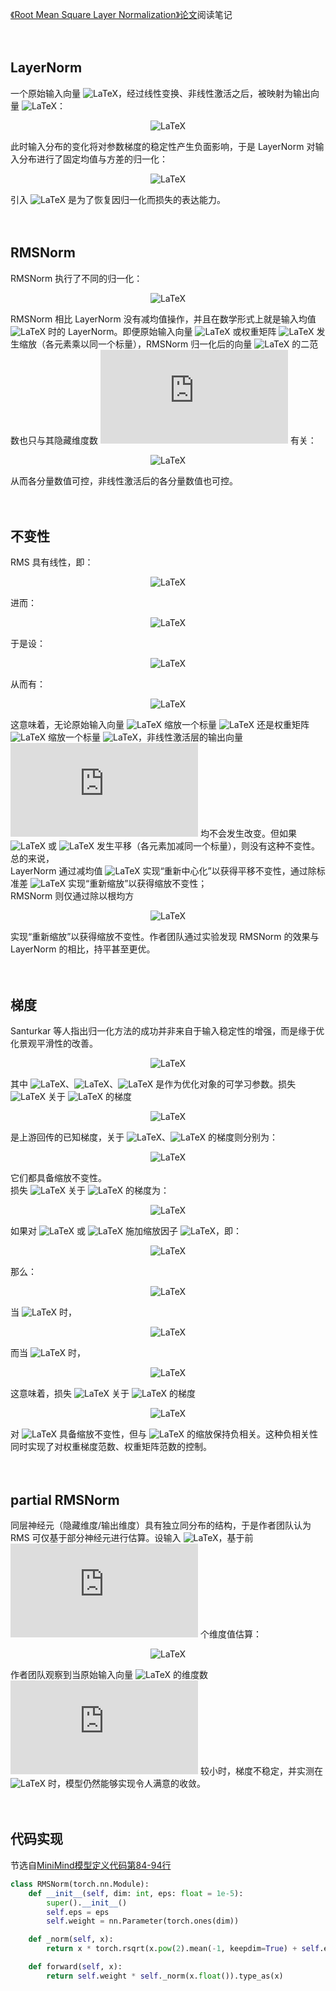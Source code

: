[《Root Mean Square Layer Normalization》论文](https://arxiv.org/pdf/1910.07467)阅读笔记
<br><br><br>

## LayerNorm

一个原始输入向量 ![LaTeX](https://latex.codecogs.com/svg.latex?\mathbf{x}\in\mathbb{R}^m)，经过线性变换、非线性激活之后，被映射为输出向量 ![LaTeX](https://latex.codecogs.com/svg.latex?\mathbf{y}\in\mathbb{R}^n)：

<p align="center">
<img src="https://latex.codecogs.com/svg.latex?a_i=\sum_{j=1}^{m}\omega_{ij}x_j,\quad{}y_i=f(a_i+b_i)," alt="LaTeX">
</p>

此时输入分布的变化将对参数梯度的稳定性产生负面影响，于是 LayerNorm 对输入分布进行了固定均值与方差的归一化：

<p align="center">
<img src="https://latex.codecogs.com/svg.latex?\overline{a}_i=\frac{a_i-\mu}{\sigma}g_i,\quad{}\mu=\frac{1}{n}\sum_{i=1}^{n}a_i,\quad{}\sigma=\sqrt{\frac{1}{n}\sum_{i=1}^{n}(a_i-\mu)^2},\quad{}y_i=f(\overline{a}_i+b_i)," alt="LaTeX">
</p>

引入 ![LaTeX](https://latex.codecogs.com/svg.latex?\mathbf{g}\in\mathbb{R}^n) 是为了恢复因归一化而损失的表达能力。
<br><br><br>

## RMSNorm

RMSNorm 执行了不同的归一化：

<p align="center">
<img src="https://latex.codecogs.com/svg.latex?\overline{a}_i=\frac{a_i}{\textbf{RMS}(\mathbf{a})}g_i,\quad{}\textbf{RMS}(\mathbf{a})=\sqrt{\frac{1}{n}\sum_{i=1}^{n}a^2_i}," alt="LaTeX">
</p>

RMSNorm 相比 LayerNorm 没有减均值操作，并且在数学形式上就是输入均值 ![LaTeX](https://latex.codecogs.com/svg.latex?\mu=0) 时的 LayerNorm。即便原始输入向量 ![LaTeX](https://latex.codecogs.com/svg.latex?\mathbf{x}) 或权重矩阵 ![LaTeX](https://latex.codecogs.com/svg.latex?\mathbf{W}\in\mathbb{R}^{n\times{}m}) 发生缩放（各元素乘以同一个标量），RMSNorm 归一化后的向量 ![LaTeX](https://latex.codecogs.com/svg.latex?\overline{\mathbf{a}}\in\mathbb{R}^n) 的二范数也只与其隐藏维度数 ![LaTeX](https://latex.codecogs.com/svg.latex?n) 有关：


<p align="center">
<img src="https://latex.codecogs.com/svg.latex?\|\overline{\mathbf{a}}\|_2=\sqrt{\sum_{i=1}^n\overline{a}_i^2}=\sqrt{\sum_{i=1}^n\left(\frac{a_i}{\textbf{RMS}(\mathbf{a})}\right)^2}=\sqrt{\frac{1}{\textbf{RMS}(\mathbf{a})^2}\sum_{i=1}^{n}a_i^2}=\sqrt{\frac{1}{\frac{1}{n}\sum_{i=1}^{n}a_i^2}\sum_{i=1}^{n}a_i^2}=\sqrt{n}," alt="LaTeX">
</p>

从而各分量数值可控，非线性激活后的各分量数值也可控。
<br><br><br>

## 不变性

RMS 具有线性，即：

<p align="center">
<img src="https://latex.codecogs.com/svg.latex?\textbf{RMS}(\alpha{}\mathbf{x})=\sqrt{\frac{1}{n}\sum_{i=1}^{n}(\alpha{}x_i)^2}=\sqrt{\frac{1}{n}\alpha^2\sum_{i=1}^{n}x_i^2}=\alpha\sqrt{\frac{1}{n}\sum_{i=1}^{n}x_i^2}=\alpha\textbf{RMS}(\mathbf{x})," alt="LaTeX">
</p>

进而：

<p align="center">
<img src="https://latex.codecogs.com/svg.latex?\frac{\alpha{}\mathbf{x}}{\textbf{RMS}(\alpha{}\mathbf{x})}=\frac{\alpha{}\mathbf{x}}{\alpha\textbf{RMS}(\mathbf{x})}=\frac{\mathbf{x}}{\textbf{RMS}(\mathbf{x})}," alt="LaTeX">
</p>

于是设：

<p align="center">
<img src="https://latex.codecogs.com/svg.latex?\mathbf{a}'=\delta\mathbf{a}=\mathbf{W}(\delta\mathbf{x})\;\;\text{or}\;\;(\delta\mathbf{W})\mathbf{x}," alt="LaTeX">
</p>

从而有：

<p align="center">
<img src="https://latex.codecogs.com/svg.latex?\mathbf{y}'=f\left(\frac{\mathbf{a}'}{\textbf{RMS}(\mathbf{a}')}\odot\mathbf{g}+\mathbf{b}\right)=f\left(\frac{\delta\mathbf{a}}{\textbf{RMS}(\delta\mathbf{a})}\odot\mathbf{g}+\mathbf{b}\right)=f\left(\frac{\mathbf{a}}{\textbf{RMS}(\mathbf{a})}\odot\mathbf{g}+\mathbf{b}\right)=\mathbf{y}," alt="LaTeX">
</p>

这意味着，无论原始输入向量 ![LaTeX](https://latex.codecogs.com/svg.latex?\mathbf{x}) 缩放一个标量 ![LaTeX](https://latex.codecogs.com/svg.latex?\delta) 还是权重矩阵 ![LaTeX](https://latex.codecogs.com/svg.latex?\mathbf{W}) 缩放一个标量 ![LaTeX](https://latex.codecogs.com/svg.latex?\delta)，非线性激活层的输出向量 ![LaTeX](https://latex.codecogs.com/svg.latex?y) 均不会发生改变。但如果 ![LaTeX](https://latex.codecogs.com/svg.latex?\mathbf{x}) 或 ![LaTeX](https://latex.codecogs.com/svg.latex?\mathbf{W}) 发生平移（各元素加减同一个标量），则没有这种不变性。<br>
总的来说，<br>
LayerNorm 通过减均值 ![LaTeX](https://latex.codecogs.com/svg.latex?\mu) 实现“重新中心化”以获得平移不变性，通过除标准差 ![LaTeX](https://latex.codecogs.com/svg.latex?\sigma) 实现“重新缩放”以获得缩放不变性；<br>
RMSNorm 则仅通过除以根均方

<p align="center">
<img src="https://latex.codecogs.com/svg.latex?\sqrt{\frac{1}{n}\sum_{i=1}^{n}a_i^2}" alt="LaTeX">
</p>

实现“重新缩放”以获得缩放不变性。作者团队通过实验发现 RMSNorm 的效果与 LayerNorm 的相比，持平甚至更优。
<br><br><br>

## 梯度

Santurkar 等人指出归一化方法的成功并非来自于输入稳定性的增强，而是缘于优化景观平滑性的改善。

<p align="center">
<img src="https://latex.codecogs.com/svg.latex?\mathbf{y}=f(\mathbf{v}),\quad{}\mathbf{v}=\frac{\mathbf{a}}{\textbf{RMS}(\mathbf{a})}\odot\mathbf{g}+\mathbf{b},\quad{}\mathbf{a}=\mathbf{W}\mathbf{x}," alt="LaTeX">
</p>

其中 ![LaTeX](https://latex.codecogs.com/svg.latex?\mathbf{g})、![LaTeX](https://latex.codecogs.com/svg.latex?\mathbf{b})、![LaTeX](https://latex.codecogs.com/svg.latex?\mathbf{W}) 是作为优化对象的可学习参数。损失 ![LaTeX](https://latex.codecogs.com/svg.latex?\mathcal{L}) 关于 ![LaTeX](https://latex.codecogs.com/svg.latex?\mathbf{v}) 的梯度

<p align="center">
<img src="https://latex.codecogs.com/svg.latex?\frac{\partial\mathcal{L}}{\partial\mathbf{v}}" alt="LaTeX">
</p>

是上游回传的已知梯度，关于 ![LaTeX](https://latex.codecogs.com/svg.latex?\mathbf{g})、![LaTeX](https://latex.codecogs.com/svg.latex?\mathbf{b}) 的梯度则分别为：

<p align="center">
<img src="https://latex.codecogs.com/svg.latex?\frac{\partial\mathcal{L}}{\partial\mathbf{g}}=\frac{\partial\mathcal{L}}{\partial\mathbf{v}}\frac{\partial\mathbf{v}}{\partial\mathbf{g}}=\frac{\partial\mathcal{L}}{\partial\mathbf{v}}\odot\frac{\mathbf{a}}{\textbf{RMS}(\mathbf{a})},\quad{}\frac{\partial\mathcal{L}}{\partial\mathbf{b}}=\frac{\partial\mathcal{L}}{\partial\mathbf{v}}\frac{\partial\mathbf{v}}{\partial\mathbf{b}}=\frac{\partial\mathcal{L}}{\partial\mathbf{v}}," alt="LaTeX">
</p>

它们都具备缩放不变性。<br>
损失 ![LaTeX](https://latex.codecogs.com/svg.latex?\mathcal{L}) 关于 ![LaTeX](https://latex.codecogs.com/svg.latex?\mathbf{W}) 的梯度为：

<p align="center">
<img src="https://latex.codecogs.com/svg.latex?\frac{\partial\mathcal{L}}{\partial\mathbf{W}}=\sum_{i=1}^{n}\left[\mathbf{x}^T\otimes\left(\text{diag}\left(\mathbf{g}\odot\frac{\partial\mathcal{L}}{\partial\mathbf{v}}\right)\times\mathbf{R}\right)\right]_i,\text{where}\;\;\mathbf{R}=\frac{1}{\textbf{RMS}(\mathbf{a})}\left(\mathbf{I}-\frac{(\mathbf{Wx})(\mathbf{Wx})^T}{n\textbf{RMS}(\mathbf{a})^2}\right)," alt="LaTeX">
</p>

如果对 ![LaTeX](https://latex.codecogs.com/svg.latex?\mathbf{x}) 或 ![LaTeX](https://latex.codecogs.com/svg.latex?\mathbf{W}) 施加缩放因子 ![LaTeX](https://latex.codecogs.com/svg.latex?\delta)，即：

<p align="center">
<img src="https://latex.codecogs.com/svg.latex?\mathbf{a}'=\delta\mathbf{a}=\mathbf{W}(\delta\mathbf{x})\;\;\text{or}\;\;(\delta\mathbf{W})\mathbf{x}," alt="LaTeX">
</p>

那么：

<p align="center">
<img src="https://latex.codecogs.com/svg.latex?\mathbf{R}'=\frac{1}{\delta\textbf{RMS}(\mathbf{a})}\left(\mathbf{I}-\frac{(\delta\mathbf{Wx})(\delta\mathbf{Wx})^T}{n\delta^2\textbf{RMS}(\mathbf{a})^2}\right)=\frac{1}{\delta}\mathbf{R}," alt="LaTeX">
</p>

当 ![LaTeX](https://latex.codecogs.com/svg.latex?\mathbf{x}'=\delta\mathbf{x}) 时，

<p align="center">
<img src="https://latex.codecogs.com/svg.latex?\sum_{i=1}^{n}\left[(\delta\mathbf{x}^T)\otimes\left(\text{diag}\left(\mathbf{g}\odot\frac{\partial\mathcal{L}}{\partial\mathbf{v}}\right)\times\frac{1}{\delta}\mathbf{R}\right)\right]_i=\sum_{i=1}^{n}\left[\mathbf{x}^T\otimes\left(\text{diag}\left(\mathbf{g}\odot\frac{\partial\mathcal{L}}{\partial\mathbf{v}}\right)\times\mathbf{R}\right)\right]_i=\frac{\partial\mathcal{L}}{\partial\mathbf{W}}," alt="LaTeX">
</p>

而当 ![LaTeX](https://latex.codecogs.com/svg.latex?\mathbf{W}'=\delta\mathbf{W}) 时，

<p align="center">
<img src="https://latex.codecogs.com/svg.latex?\sum_{i=1}^{n}\left[(\mathbf{x}^T)\otimes\left(\text{diag}\left(\mathbf{g}\odot\frac{\partial\mathcal{L}}{\partial\mathbf{v}}\right)\times\frac{1}{\delta}\mathbf{R}\right)\right]_i=\frac{1}{\delta}\sum_{i=1}^{n}\left[\mathbf{x}^T\otimes\left(\text{diag}\left(\mathbf{g}\odot\frac{\partial\mathcal{L}}{\partial\mathbf{v}}\right)\times\mathbf{R}\right)\right]_i=\frac{1}{\delta}\frac{\partial\mathcal{L}}{\partial\mathbf{W}}," alt="LaTeX">
</p>

这意味着，损失 ![LaTeX](https://latex.codecogs.com/svg.latex?\mathcal{L}) 关于 ![LaTeX](https://latex.codecogs.com/svg.latex?\mathbf{W}) 的梯度

<p align="center">
<img src="https://latex.codecogs.com/svg.latex?\frac{\partial\mathcal{L}}{\partial\mathbf{W}}" alt="LaTeX">
</p>

对 ![LaTeX](https://latex.codecogs.com/svg.latex?\mathbf{x}) 具备缩放不变性，但与 ![LaTeX](https://latex.codecogs.com/svg.latex?\mathbf{W}) 的缩放保持负相关。这种负相关性同时实现了对权重梯度范数、权重矩阵范数的控制。
<br><br><br>

## partial RMSNorm

同层神经元（隐藏维度/输出维度）具有独立同分布的结构，于是作者团队认为 RMS 可仅基于部分神经元进行估算。设输入 ![LaTeX](https://latex.codecogs.com/svg.latex?\mathbf{a}\in\mathbb{R}^n)，基于前 ![LaTeX](https://latex.codecogs.com/svg.latex?k) 个维度值估算：

<p align="center">
<img src="https://latex.codecogs.com/svg.latex?\overline{\textbf{RMS}}(\mathbf{a})=\sqrt{\frac{1}{k}\sum_{i=1}^{k}a_i^2},\text{where}\;\;k=\lceil{}n\cdot{}p\rceil," alt="LaTeX">
</p>

作者团队观察到当原始输入向量 ![LaTeX](https://latex.codecogs.com/svg.latex?\mathbf{x}\in\mathbb{R}^m) 的维度数 ![LaTeX](https://latex.codecogs.com/svg.latex?m) 较小时，梯度不稳定，并实测在 ![LaTeX](https://latex.codecogs.com/svg.latex?p=6.25%) 时，模型仍然能够实现令人满意的收敛。
<br><br><br>

## 代码实现

节选自[MiniMind模型定义代码第84-94行](https://github.com/jingyaogong/minimind/blob/master/model/model_minimind.py#L84-L94)
```python
class RMSNorm(torch.nn.Module):
    def __init__(self, dim: int, eps: float = 1e-5):
        super().__init__()
        self.eps = eps
        self.weight = nn.Parameter(torch.ones(dim))

    def _norm(self, x):
        return x * torch.rsqrt(x.pow(2).mean(-1, keepdim=True) + self.eps)

    def forward(self, x):
        return self.weight * self._norm(x.float()).type_as(x)
```

